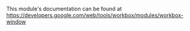 This module's documentation can be found at https://developers.google.com/web/tools/workbox/modules/workbox-window
